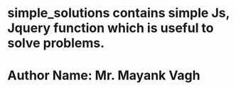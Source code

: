 # simple_solutions contains simple Js, Jquery function which is useful to solve problems.
# Author Name: Mr. Mayank Vagh
